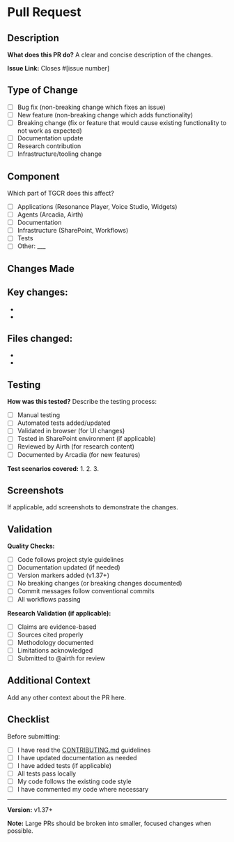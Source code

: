 # Pull Request

## Description

**What does this PR do?**
A clear and concise description of the changes.

**Issue Link:**
Closes #[issue number]

## Type of Change

- [ ] Bug fix (non-breaking change which fixes an issue)
- [ ] New feature (non-breaking change which adds functionality)
- [ ] Breaking change (fix or feature that would cause existing functionality to not work as expected)
- [ ] Documentation update
- [ ] Research contribution
- [ ] Infrastructure/tooling change

## Component

Which part of TGCR does this affect?
- [ ] Applications (Resonance Player, Voice Studio, Widgets)
- [ ] Agents (Arcadia, Airth)
- [ ] Documentation
- [ ] Infrastructure (SharePoint, Workflows)
- [ ] Tests
- [ ] Other: ___

## Changes Made

**Key changes:**
- 
- 
- 

**Files changed:**
- 
- 
- 

## Testing

**How was this tested?**
Describe the testing process:
- [ ] Manual testing
- [ ] Automated tests added/updated
- [ ] Validated in browser (for UI changes)
- [ ] Tested in SharePoint environment (if applicable)
- [ ] Reviewed by Airth (for research content)
- [ ] Documented by Arcadia (for new features)

**Test scenarios covered:**
1. 
2. 
3. 

## Screenshots

If applicable, add screenshots to demonstrate the changes.

## Validation

**Quality Checks:**
- [ ] Code follows project style guidelines
- [ ] Documentation updated (if needed)
- [ ] Version markers added (v1.37+)
- [ ] No breaking changes (or breaking changes documented)
- [ ] Commit messages follow conventional commits
- [ ] All workflows passing

**Research Validation (if applicable):**
- [ ] Claims are evidence-based
- [ ] Sources cited properly
- [ ] Methodology documented
- [ ] Limitations acknowledged
- [ ] Submitted to @airth for review

## Additional Context

Add any other context about the PR here.

## Checklist

Before submitting:
- [ ] I have read the [CONTRIBUTING.md](../CONTRIBUTING.md) guidelines
- [ ] I have updated documentation as needed
- [ ] I have added tests (if applicable)
- [ ] All tests pass locally
- [ ] My code follows the existing code style
- [ ] I have commented my code where necessary

---

**Version:** v1.37+

**Note:** Large PRs should be broken into smaller, focused changes when possible.
